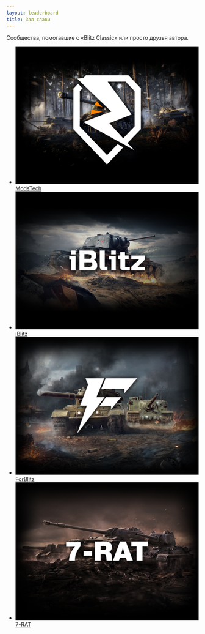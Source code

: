 ```yaml
---
layout: leaderboard
title: Зал славы
---
```


<style>
    .b-content ul li {
        margin-bottom: 0px;
        padding-left: 9px;
        background: url(g);
    }
    .tankopedia_item {
        border-top: 1px solid rgba(81, 81, 81, 0.3);
        border-top: 0;
        padding-top: 0;
        padding: 0px 0 0px;
    }
</style>

Сообщества, помогавшие с «Blitz Classic» или просто друзья автора.

<div>
    <div class="tankopedia_content" style="margin-left: 0px;">
        <div class="tankopedia_item tankopedia_item__opened js-tankopedia-item"
            data-opened-class="tankopedia_item__opened">
            <div class="tankopedia_vehicles">
                <ul class="vehicles-list">
                    <li class="vehicles-list_item vehicles-list_item">
                        <a class="vehicles-list_link js-tooltip js-tooltip-id_js-premium_tooltip"
                            href="https://vk.com/modstech">
                            <span class="vehicles-list_picture">
                                <img class="vehicles-list_img" src="./assets/img/MT.png" alt="modstech">
                            </span>
                            <span class="vehicles-list_text">ModsTech</span>
                        </a>
                    </li>
                    <li class="vehicles-list_item">
                        <a class="vehicles-list_link" href="https://iblitzmods.ru/">
                            <span class="vehicles-list_picture">
                                <img class="vehicles-list_img" src="./assets/img/iBlitz.png" alt="iblitz">
                            </span>
                            <span class="vehicles-list_text">iBlitz</span>
                        </a>
                    </li>
                    <li class="vehicles-list_item">
                        <a class="vehicles-list_link" href="https://forblitz.ru/">
                            <span class="vehicles-list_picture">
                                <img class="vehicles-list_img" src="./assets/img/fb.png" alt="ForBlitz">
                            </span>
                            <span class="vehicles-list_text">ForBlitz</span>
                        </a>
                    </li>
                    <li class="vehicles-list_item vehicles-list_item">
                        <a class="vehicles-list_link js-tooltip js-tooltip-id_js-premium_tooltip"
                            href="https://vk.com/wotblitz7rat">
                            <span class="vehicles-list_picture">
                                <img class="vehicles-list_img" src="./assets/img/7RAT.png" alt="7rat">
                            </span>
                            <span class="vehicles-list_text">7-RAT</span>
                        </a>
                    </li>
                </ul>
            </div>
        </div>
    </div>
</div>
